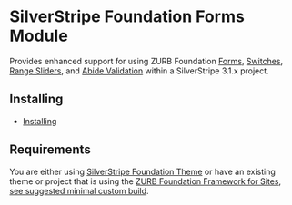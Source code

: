 # SilverStripe Foundation Forms Module

Provides enhanced support for using ZURB Foundation [Forms](http://foundation.zurb.com/docs/components/forms.html), [Switches](http://foundation.zurb.com/docs/components/switch.html), [Range Sliders](http://foundation.zurb.com/docs/components/range_slider.html), and [Abide Validation](http://foundation.zurb.com/docs/components/abide.html) within a SilverStripe 3.1.x project.

## Installing

- [Installing](docs/en/index.md)

## Requirements

You are either using [SilverStripe Foundation Theme](https://github.com/rywa/silverstripe-foundation-theme) or have an existing theme or project that is using the [ZURB Foundation Framework for Sites](http://foundation.zurb.com/), [see suggested minimal custom build](docs/en/_images/foundation-custom-build.png).
